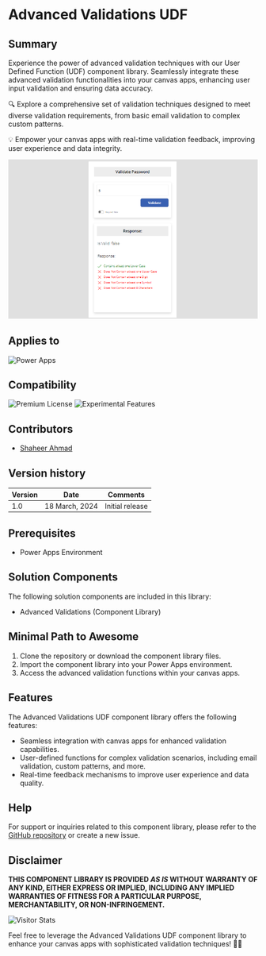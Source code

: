 # Advanced Validations UDF

## Summary

Experience the power of advanced validation techniques with our User Defined Function (UDF) component library. Seamlessly integrate these advanced validation functionalities into your canvas apps, enhancing user input validation and ensuring data accuracy.

🔍 Explore a comprehensive set of validation techniques designed to meet diverse validation requirements, from basic email validation to complex custom patterns.

💡 Empower your canvas apps with real-time validation feedback, improving user experience and data integrity.

![Advanced Validations UDF](./assets/preview.png)

## Applies to

![Power Apps](https://img.shields.io/badge/Power%20Apps-Yes-green "Yes")

## Compatibility
![Premium License](https://img.shields.io/badge/Premium%20License-Not%20Required-red.svg "Premium license not required")
![Experimental Features](https://img.shields.io/badge/Experimental%20Features-No-red.svg "Does not rely on experimental features")

## Contributors

* [Shaheer Ahmad](https://github.com/shaheerahmadch)

## Version history

Version|Date|Comments
-------|----|--------
1.0|18 March, 2024|Initial release

## Prerequisites

* Power Apps Environment

## Solution Components

The following solution components are included in this library:

* Advanced Validations (Component Library)

## Minimal Path to Awesome

1. Clone the repository or download the component library files.
2. Import the component library into your Power Apps environment.
3. Access the advanced validation functions within your canvas apps.

## Features

The Advanced Validations UDF component library offers the following features:

* Seamless integration with canvas apps for enhanced validation capabilities.
* User-defined functions for complex validation scenarios, including email validation, custom patterns, and more.
* Real-time feedback mechanisms to improve user experience and data quality.

## Help

For support or inquiries related to this component library, please refer to the [GitHub repository](https://github.com/yourrepository/advanced-validations-udf) or create a new issue.

## Disclaimer

**THIS COMPONENT LIBRARY IS PROVIDED *AS IS* WITHOUT WARRANTY OF ANY KIND, EITHER EXPRESS OR IMPLIED, INCLUDING ANY IMPLIED WARRANTIES OF FITNESS FOR A PARTICULAR PURPOSE, MERCHANTABILITY, OR NON-INFRINGEMENT.**

![Visitor Stats](https://m365-visitor-stats.azurewebsites.net/powerplatform-samples/samples/advanced-validations-udf)

Feel free to leverage the Advanced Validations UDF component library to enhance your canvas apps with sophisticated validation techniques! 🚀✨
